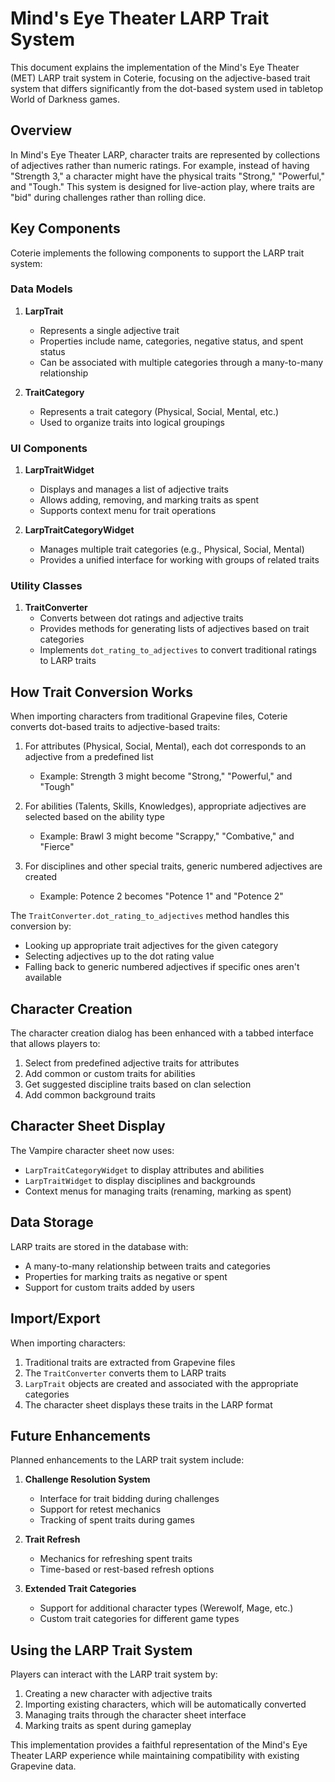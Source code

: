 # Mind's Eye Theater LARP Trait System

This document explains the implementation of the Mind's Eye Theater (MET) LARP trait system in Coterie, focusing on the adjective-based trait system that differs significantly from the dot-based system used in tabletop World of Darkness games.

## Overview

In Mind's Eye Theater LARP, character traits are represented by collections of adjectives rather than numeric ratings. For example, instead of having "Strength 3," a character might have the physical traits "Strong," "Powerful," and "Tough." This system is designed for live-action play, where traits are "bid" during challenges rather than rolling dice.

## Key Components

Coterie implements the following components to support the LARP trait system:

### Data Models

1. **LarpTrait**
   - Represents a single adjective trait
   - Properties include name, categories, negative status, and spent status
   - Can be associated with multiple categories through a many-to-many relationship

2. **TraitCategory**
   - Represents a trait category (Physical, Social, Mental, etc.)
   - Used to organize traits into logical groupings

### UI Components

1. **LarpTraitWidget**
   - Displays and manages a list of adjective traits
   - Allows adding, removing, and marking traits as spent
   - Supports context menu for trait operations

2. **LarpTraitCategoryWidget**
   - Manages multiple trait categories (e.g., Physical, Social, Mental)
   - Provides a unified interface for working with groups of related traits

### Utility Classes

1. **TraitConverter**
   - Converts between dot ratings and adjective traits
   - Provides methods for generating lists of adjectives based on trait categories
   - Implements `dot_rating_to_adjectives` to convert traditional ratings to LARP traits

## How Trait Conversion Works

When importing characters from traditional Grapevine files, Coterie converts dot-based traits to adjective-based traits:

1. For attributes (Physical, Social, Mental), each dot corresponds to an adjective from a predefined list
   - Example: Strength 3 might become "Strong," "Powerful," and "Tough"

2. For abilities (Talents, Skills, Knowledges), appropriate adjectives are selected based on the ability type
   - Example: Brawl 3 might become "Scrappy," "Combative," and "Fierce"

3. For disciplines and other special traits, generic numbered adjectives are created
   - Example: Potence 2 becomes "Potence 1" and "Potence 2"

The `TraitConverter.dot_rating_to_adjectives` method handles this conversion by:
- Looking up appropriate trait adjectives for the given category
- Selecting adjectives up to the dot rating value
- Falling back to generic numbered adjectives if specific ones aren't available

## Character Creation

The character creation dialog has been enhanced with a tabbed interface that allows players to:

1. Select from predefined adjective traits for attributes
2. Add common or custom traits for abilities
3. Get suggested discipline traits based on clan selection
4. Add common background traits

## Character Sheet Display

The Vampire character sheet now uses:
- `LarpTraitCategoryWidget` to display attributes and abilities
- `LarpTraitWidget` to display disciplines and backgrounds
- Context menus for managing traits (renaming, marking as spent)

## Data Storage

LARP traits are stored in the database with:
- A many-to-many relationship between traits and categories
- Properties for marking traits as negative or spent
- Support for custom traits added by users

## Import/Export

When importing characters:
1. Traditional traits are extracted from Grapevine files
2. The `TraitConverter` converts them to LARP traits
3. `LarpTrait` objects are created and associated with the appropriate categories
4. The character sheet displays these traits in the LARP format

## Future Enhancements

Planned enhancements to the LARP trait system include:

1. **Challenge Resolution System**
   - Interface for trait bidding during challenges
   - Support for retest mechanics
   - Tracking of spent traits during games

2. **Trait Refresh**
   - Mechanics for refreshing spent traits
   - Time-based or rest-based refresh options

3. **Extended Trait Categories**
   - Support for additional character types (Werewolf, Mage, etc.)
   - Custom trait categories for different game types

## Using the LARP Trait System

Players can interact with the LARP trait system by:
1. Creating a new character with adjective traits
2. Importing existing characters, which will be automatically converted
3. Managing traits through the character sheet interface
4. Marking traits as spent during gameplay

This implementation provides a faithful representation of the Mind's Eye Theater LARP experience while maintaining compatibility with existing Grapevine data. 